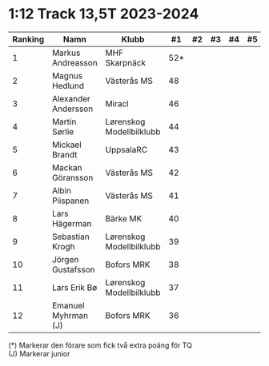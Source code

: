 # 1:12 Track 13,5T 2023-2024

| Ranking | Namn                | Klubb                    |  #1  |  #2 |  #3 |  #4 |  #5 | Final | Tot |
| ------- | ------------------- | ------------------------ | ---- | --- | --- | --- | --- | ----- | --- |
| 1       | Markus Andreasson   | MHF Skarpnäck            | 52*  |     |     |     |     |       | 52  |
| 2       | Magnus Hedlund      | Västerås MS              | 48   |     |     |     |     |       | 48  |
| 3       | Alexander Andersson | Miracl                   | 46   |     |     |     |     |       | 46  |
| 4       | Martin Sørlie       | Lørenskog Modellbilklubb | 44   |     |     |     |     |       | 44  |
| 5       | Mickael Brandt      | UppsalaRC                | 43   |     |     |     |     |       | 43  |
| 6       | Mackan Göransson    | Västerås MS              | 42   |     |     |     |     |       | 42  |
| 7       | Albin Piispanen     | Västerås MS              | 41   |     |     |     |     |       | 41  |
| 8       | Lars Hägerman       | Bärke MK                 | 40   |     |     |     |     |       | 40  |
| 9       | Sebastian Krogh     | Lørenskog Modellbilklubb | 39   |     |     |     |     |       | 39  |
| 10      | Jörgen Gustafsson   | Bofors MRK               | 38   |     |     |     |     |       | 38  |
| 11      | Lars Erik Bø        | Lørenskog Modellbilklubb | 37   |     |     |     |     |       | 37  |
| 12      | Emanuel Myhrman (J) | Bofors MRK               | 36   |     |     |     |     |       | 36  |


(*) Markerar den förare som fick två extra poäng för TQ </br>
(J) Markerar junior

